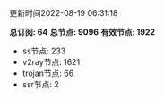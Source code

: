 更新时间2022-08-19 06:31:18

**总订阅: 64**
**总节点: 9096**
**有效节点: 1922**
- ss节点: 233
- v2ray节点: 1621
- trojan节点: 66
- ssr节点: 2
